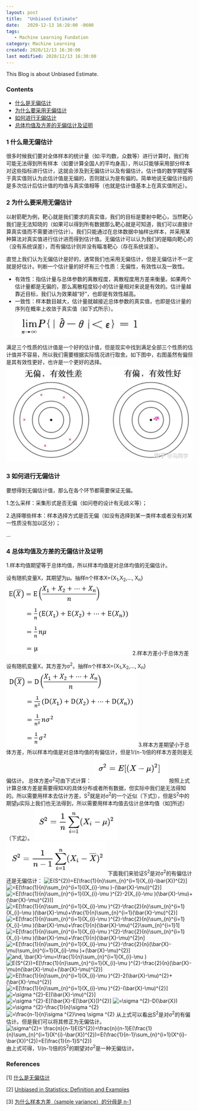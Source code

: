 ```yaml
---
layout: post
title:  "Unbiased Estimate"
date:   2020-12-13 16:28:00 -0600
tags:
   - Machine Learning Fundation
category: Machine Learning
created: 2020/12/13 16:30:00
last modified: 2020/12/13 16:30:00
---
```


This Blog is about Unbiased Estimate.

### Contents

- [什么是无偏估计](#a)
- [为什么要采用无偏估计](#b)
- [如何进行无偏估计](#c)
- [总体均值及方差的无偏估计及证明](#d)

<a name='a'></a>

### 1 什么是无偏估计
很多时候我们要对全体样本的统计量（如:平均数，众数等）进行计算时，我们有可能无法得到所有样本（如要计算全国人的平均身高），所以只能够采用部分样本对这些指标进行估计，这就会涉及到无偏估计以及有偏估计。估计值的数学期望等于真实值则认为此估计值是无偏的，否则就认为是有偏的。简单地说无偏估计指的是多次估计后估计值的均值与真实值相等（也就是估计值基本上在真实值附近）。

<a name='b'></a>

### 2 为什么要采用无偏估计

以射箭靶为例，靶心就是我们要求的真实值，我们的目标是要射中靶心，当然靶心我们是无法知晓的（如果可以得到所有数据那么靶心就是可知道，我们可以直接计算真实值而不需要进行估计）。我们只能通过在总体数据中抽样出样本，并采用某种算法对真实值进行估计进而得到估计值。无偏估计可以认为我们的是瞄向靶心的（没有系统误差），而有偏估计则并没有瞄准靶心（存在系统误差）。

直觉上我们认为无偏估计是好的，通常我们也采用无偏估计，但是无偏估计不一定就是好估计。判断一个估计量的好坏有三个性质：无偏性，有效性以及一致性。

- 有效性：指估计量与总体参数的离散程度，离散程度用方差来衡量。如果两个估计量都是无偏的，那么离散程度较小的估计量相对来说是有效的。估计量越靠近目标，我们认为效果越“好”，也即是有效性越高。
- 一致性：样本数目越大，估计量就越接近总体参数的真实值，也即是估计量的序列在概率上收敛于真实值（如下式所示）。
![1](/images/unbiased_estimate/unbiased_1.png)

满足三个性质的估计值是一个好的估计值，但是现实中找到满足全部三个性质的估计值并不容易，所以我们需要根据实际情况进行取舍。如下图中，右图虽然有偏但是其有效性更好，也许是一个更好的选择。
![2](/images/unbiased_estimate/unbiased_2.png)

<a name='c'></a>

### 3 如何进行无偏估计
要想得到无偏估计值，那么在各个环节都需要保证无偏。

1.怎么采样：采集形式是否无偏（如问卷的设计有无歧义等）；

2.选择哪些样本：样本选择方式是否无偏（如没有选择到某一类样本或者没有对某一性质没有加以区分）；

...

<a name='d'></a>

### 4 总体均值及方差的无偏估计及证明
<a name='mean'></a>
1.样本均值期望等于总体均值，所以样本均值是对总体均值的无偏估计。

设有随机变量X，其期望为μ。抽样n个样本X={X<sub>1</sub>,X<sub>2</sub>,..., X<sub>n</sub>}
![3](/images/unbiased_estimate/unbiased_3.png)
2.样本方差小于总体方差

设有随机变量X，其方差为σ<sup>2</sup>。抽样n个样本X={X<sub>1</sub>,X<sub>2</sub>,..., X<sub>n</sub>}
![4](/images/unbiased_estimate/unbiased_4.png)
3.样本方差期望小于总体方差，所以样本均值是对总体均值的有偏估计，但是1/(n-1)倍的样本方差则是无偏估计。
总体方差σ<sup>2</sup>可由下式计算：
![5](/images/unbiased_estimate/unbiased_5.png)
按照上式计算总体方差是需要得知X的具体分布或者所有数据，但实际中我们是无法得知的。所以需要用样本去估计方差，S<sup>2</sup>就是对σ<sup>2</sup>的一个近似（下式[1](#f1)），但是S<sup>2</sup>中的期望μ实际上我们也无法得到，所以需要用样本均值去估计总体均值（如[1](#mean)所述）（下式[2](#f2)）。
<a name='f1'></a>
![6](/images/unbiased_estimate/unbiased_6.png)
<a name='f2'></a>
![7](/images/unbiased_estimate/unbiased_7.png)
下面我们来验证S<sup>2</sup>是对σ<sup>2</sup>的有偏估计还是无偏估计：
<img src="https://latex.codecogs.com/gif.latex?E(S^{2})=E[\frac{1}{n}\sum_{n}^{i=1}(X_{i}-\bar{X})^{2}]" title="E(S^{2})=E[\frac{1}{n}\sum_{n}^{i=1}(X_{i}-\bar{X})^{2}]" />
<img src="https://latex.codecogs.com/gif.latex?=E[\frac{1}{n}\sum_{n}^{i=1}((X_{i}-\mu&space;)-(\bar{X}-\mu))^{2}]" title="=E[\frac{1}{n}\sum_{n}^{i=1}((X_{i}-\mu )-(\bar{X}-\mu))^{2}]" />
<img src="https://latex.codecogs.com/gif.latex?=E[\frac{1}{n}\sum_{n}^{i=1}((X_{i}-\mu&space;)^{2}-2(X_{i}-\mu&space;)(\bar{X}-\mu)&plus;(\bar{X}-\mu)^{2})]" title="=E[\frac{1}{n}\sum_{n}^{i=1}((X_{i}-\mu )^{2}-2(X_{i}-\mu )(\bar{X}-\mu)+(\bar{X}-\mu)^{2})]" />
<img src="https://latex.codecogs.com/gif.latex?=E[\frac{1}{n}\sum_{n}^{i=1}(X_{i}-\mu&space;)^{2}-\frac{2}{n}\sum_{n}^{i=1}(X_{i}-\mu&space;)(\bar{X}-\mu)&plus;\frac{1}{n}\sum_{n}^{i=1}(\bar{X}-\mu)^{2}]" title="=E[\frac{1}{n}\sum_{n}^{i=1}(X_{i}-\mu )^{2}-\frac{2}{n}\sum_{n}^{i=1}(X_{i}-\mu )(\bar{X}-\mu)+\frac{1}{n}\sum_{n}^{i=1}(\bar{X}-\mu)^{2}]" />
<img src="https://latex.codecogs.com/gif.latex?=E[\frac{1}{n}\sum_{n}^{i=1}(X_{i}-\mu&space;)^{2}-\frac{2}{n}\sum_{n}^{i=1}(X_{i}-\mu&space;)(\bar{X}-\mu)&plus;\frac{1}{n}(\bar{X}-\mu)^{2}\sum_{n}^{i=1}1]" title="=E[\frac{1}{n}\sum_{n}^{i=1}(X_{i}-\mu )^{2}-\frac{2}{n}\sum_{n}^{i=1}(X_{i}-\mu )(\bar{X}-\mu)+\frac{1}{n}(\bar{X}-\mu)^{2}\sum_{n}^{i=1}1]" />
<img src="https://latex.codecogs.com/gif.latex?=E[\frac{1}{n}\sum_{n}^{i=1}(X_{i}-\mu&space;)^{2}-\frac{2}{n}\sum_{n}^{i=1}(X_{i}-\mu&space;)(\bar{X}-\mu)&plus;\frac{1}{n}(\bar{X}-\mu)^{2}n]" title="=E[\frac{1}{n}\sum_{n}^{i=1}(X_{i}-\mu )^{2}-\frac{2}{n}\sum_{n}^{i=1}(X_{i}-\mu )(\bar{X}-\mu)+\frac{1}{n}(\bar{X}-\mu)^{2}n]" />
<img src="https://latex.codecogs.com/gif.latex?=E[\frac{1}{n}\sum_{n}^{i=1}(X_{i}-\mu&space;)^{2}-\frac{2}{n}(\bar{X}-\mu)\sum_{n}^{i=1}(X_{i}-\mu&space;)&plus;(\bar{X}-\mu)^{2}]" title="=E[\frac{1}{n}\sum_{n}^{i=1}(X_{i}-\mu )^{2}-\frac{2}{n}(\bar{X}-\mu)\sum_{n}^{i=1}(X_{i}-\mu )+(\bar{X}-\mu)^{2}]" />
<img src="https://latex.codecogs.com/gif.latex?and, \bar{X}-\mu=\frac{1}{n}\sum_{n}^{i=1}(X_{i}-\mu&space;)" title="and, \bar{X}-\mu=\frac{1}{n}\sum_{n}^{i=1}(X_{i}-\mu )" />
<img src="https://latex.codecogs.com/gif.latex?E(S^{2})=E[\frac{1}{n}\sum_{n}^{i=1}(X_{i}-\mu&space;)^{2}-\frac{2}{n}(\bar{X}-\mu)n(\bar{X}-\mu)&plus;(\bar{X}-\mu)^{2}]" title="E(S^{2})=E[\frac{1}{n}\sum_{n}^{i=1}(X_{i}-\mu )^{2}-\frac{2}{n}(\bar{X}-\mu)n(\bar{X}-\mu)+(\bar{X}-\mu)^{2}]" />
<img src="https://latex.codecogs.com/gif.latex?=E[\frac{1}{n}\sum_{n}^{i=1}(X_{i}-\mu&space;)^{2}-2(\bar{X}-\mu)^{2}&plus;(\bar{X}-\mu)^{2}]" title="=E[\frac{1}{n}\sum_{n}^{i=1}(X_{i}-\mu )^{2}-2(\bar{X}-\mu)^{2}+(\bar{X}-\mu)^{2}]" />
<img src="https://latex.codecogs.com/gif.latex?=E[\frac{1}{n}\sum_{n}^{i=1}(X_{i}-\mu&space;)^{2}-(\bar{X}-\mu)^{2}]" title="=E[\frac{1}{n}\sum_{n}^{i=1}(X_{i}-\mu )^{2}-(\bar{X}-\mu)^{2}]" />
<img src="https://latex.codecogs.com/gif.latex?=\sigma&space;^{2}-E[(\bar{X}-\mu)^{2}]" title="=\sigma ^{2}-E[(\bar{X}-\mu)^{2}]" />
<img src="https://latex.codecogs.com/gif.latex?=\sigma&space;^{2}-E[(\bar{X}-E[\bar{X}])^{2}]" title="=\sigma ^{2}-E[(\bar{X}-E[\bar{X}])^{2}]" />
<img src="https://latex.codecogs.com/gif.latex?=\sigma&space;^{2}-D(\bar{X})" title="=\sigma ^{2}-D(\bar{X})" />
<img src="https://latex.codecogs.com/gif.latex?=\sigma&space;^{2}-\frac{1}{n}\sigma&space;^{2}" title="=\sigma ^{2}-\frac{1}{n}\sigma ^{2}" />
<img src="https://latex.codecogs.com/gif.latex?=\frac{n-1}{n}\sigma&space;^{2}\neq&space;\sigma&space;^{2}" title="=\frac{n-1}{n}\sigma ^{2}\neq \sigma ^{2}" />
从上式可以看出S<sup>2</sup>是对σ<sup>2</sup>的有偏估计。但是我们可以将其修正为无偏估计。
<img src="https://latex.codecogs.com/gif.latex?\sigma^{2}=&space;\frac{n}{n-1}E(S^{2})=\frac{n}{n-1}E(\frac{1}{n}\sum_{n}^{i=1}(X^{i}-\bar{X})^{2})=E(\frac{1}{n-1}\sum_{n}^{i=1}(X^{i}-\bar{X})^{2})=E(\frac{1}{n-1}S^{2})" title="\sigma^{2}= \frac{n}{n-1}E(S^{2})=\frac{n}{n-1}E(\frac{1}{n}\sum_{n}^{i=1}(X^{i}-\bar{X})^{2})=E(\frac{1}{n-1}\sum_{n}^{i=1}(X^{i}-\bar{X})^{2})=E(\frac{1}{n-1}S^{2})" />
由上式可得，1/(n-1)倍的S<sup>2</sup>的期望对σ<sup>2</sup>是一种无偏估计。

### References
\[1\] [什么是无偏估计](https://www.zhihu.com/question/22983179/answer/404391738)

\[2\] [Unbiased in Statistics: Definition and Examples](https://www.statisticshowto.com/unbiased/)

\[3\] [为什么样本方差（sample variance）的分母是 n-1](https://www.zhihu.com/question/20099757)
